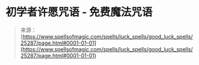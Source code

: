 <!--yml

分类：未分类

日期：2024年06月12日 19:12:04

-->

# 初学者许愿咒语 - 免费魔法咒语

> 来源：[https://www.spellsofmagic.com/spells/luck_spells/good_luck_spells/25287/page.html#0001-01-01](https://www.spellsofmagic.com/spells/luck_spells/good_luck_spells/25287/page.html#0001-01-01)
